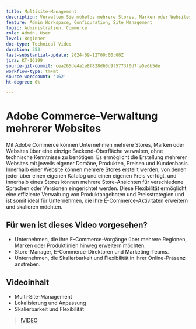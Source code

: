 ```yaml
---
title: Multisite-Management 
description: Verwalten Sie mühelos mehrere Stores, Marken oder Websites mit den robusten Multi-Site-Funktionen von Adobe Commerce und der zentralen Backend-Oberfläche.
feature: Admin Workspace, Configuration, Site Management
topic: Administration, Commerce
role: Admin, User
level: Beginner
doc-type: Technical Video
duration: 353
last-substantial-update: 2024-09-12T00:00:00Z
jira: KT-16199
source-git-commit: cea265de4a1e8f828d60d9f5773f0d7fa5e6b5de
workflow-type: tm+mt
source-wordcount: '162'
ht-degree: 0%

---
```


# Adobe Commerce-Verwaltung mehrerer Websites

Mit Adobe Commerce können Unternehmen mehrere Stores, Marken oder Websites über eine einzige Backend-Oberfläche verwalten, ohne technische Kenntnisse zu benötigen. Es ermöglicht die Erstellung mehrerer Websites mit jeweils eigener Domäne, Produkten, Preisen und Kundenbasis. Innerhalb einer Website können mehrere Stores erstellt werden, von denen jeder über einen eigenen Katalog und einen eigenen Preis verfügt, und innerhalb eines Stores können mehrere Store-Ansichten für verschiedene Sprachen oder Versionen eingerichtet werden. Diese Flexibilität ermöglicht eine effiziente Verwaltung von Produktangeboten und Preisstrategien und ist somit ideal für Unternehmen, die ihre E-Commerce-Aktivitäten erweitern und skalieren möchten.

## Für wen ist dieses Video vorgesehen?

- Unternehmen, die ihre E-Commerce-Vorgänge über mehrere Regionen, Marken oder Produktlinien hinweg erweitern möchten.
- Store-Manager, E-Commerce-Direktoren und Marketing-Teams.
- Unternehmen, die Skalierbarkeit und Flexibilität in ihrer Online-Präsenz anstreben.

## Videoinhalt

- Multi-Site-Management
- Lokalisierung und Anpassung
- Skalierbarkeit und Flexibilität

>[!VIDEO](https://video.tv.adobe.com/v/3434027?learn=on)
